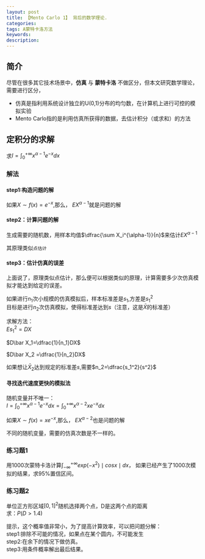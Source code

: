 ```yaml
---
layout: post
title: 【Mento Carlo 1】 背后的数学理论.
categories: 
tags: A蒙特卡洛方法
keywords:
description:
---
```


## 简介

尽管在很多其它技术场景中，**仿真** 与 **蒙特卡洛** 不做区分，但本文研究数学理论，需要进行区分，  
- 仿真是指利用系统设计独立的U(0,1)分布的均匀数，在计算机上进行可控的模拟实验
- Mento Carlo指的是利用仿真所获得的数据，去估计积分（或求和）的方法


## 定积分的求解

求$I=\int_0^{+\infty} x^{\alpha-1}e^{-x} dx$  

### 解法  

#### step1:构造问题的解
如果$X\sim f(x)=e^{-x}$,那么， $EX^{\alpha-1}$就是问题的解  

#### step2：计算问题的解
生成需要的随机数，用样本均值$\dfrac{\sum X_i^{\alpha-1}}{n}$来估计$EX^{\alpha-1}$

其原理类似`点估计`

#### step3：估计仿真的误差

上面说了，原理类似点估计，那么便可以根据类似的原理，计算需要多少次仿真模拟才能达到给定的误差。  

如果进行$n_1$次小规模的仿真模拟后，样本标准差是$s_1$,方差是$s_1^2$  
目标是进行$n_2$次仿真模拟，使得标准差达到$s$（注意，这是$\bar X$的标准差）  

求解方法：  
$Es_1^2 = DX$  

$D\bar X_1=\dfrac{1}{n_1}DX$  

$D\bar X_2 =\dfrac{1}{n_2}DX$  

如果想让$\bar X_2$达到规定的标准差$s$,需要$n_2=\dfrac{s_1^2}{s^2}$  

#### 寻找迭代速度更快的模拟法
随机变量并不唯一：  
$I=\int_0^{+\infty} x^{\alpha-1}e^{-x} dx=\int_0^{+\infty} x^{\alpha-2} x e^{-x} dx$    

如果$X\sim f(x)=x e^{-x}$,那么， $EX^{\alpha-2}$也是问题的解  

不同的随机变量，需要的仿真次数是不一样的。  

### 练习题1

用1000次蒙特卡洛计算$\int_{-\infty}^{+\infty} exp(-x^2)\mid cos x\mid dx$，
如果已经产生了1000次模拟的结果，求95%置信区间。  

### 练习题2

单位正方形区域$[0,1]^2$随机选择两个点，D是这两个点的距离  
求：$P(D>1.4)$  

提示，这个概率值非常小，为了提高计算效率，可以把问题分解：  
step1:排除不可能的情况，如果点在某个圆内，不可能发生  
step2:在余下的情况下做仿真。  
step3:用条件概率解出最后结果。  

